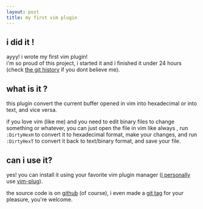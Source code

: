 ```yaml
---
layout: post
title: my first vim plugin
---
```


## i did it !
ayyy! i wrote my first vim plugin!  
i'm so proud of this project, i started it and i finished it under 24 hours (check [the git history](https://github.com/x4m3/vim-dhex/commits/master) if you dont believe me).

## what is it ?
this plugin convert the current buffer opened in vim into hexadecimal or into text, and vice versa.

if you love vim (like me) and you need to edit binary files to change something or whatever, you can just open the file in vim like always , run `:DirtyHexH` to convert it to hexadecimal format, make your changes, and run `:DirtyHexT` to convert it back to text/binary format, and save your file.

## can i use it?
yes! you can install it using your favorite vim plugin manager ([i personally](https://github.com/x4m3/point/blob/master/vim/vimrc) use [vim-plug](https://github.com/junegunn/vim-plug)).

the source code is on [github](https://github.com/x4m3/vim-dhex) (of course), i even made a [git tag](https://github.com/x4m3/vim-dhex/releases/tag/0.1) for your pleasure, you're welcome.
